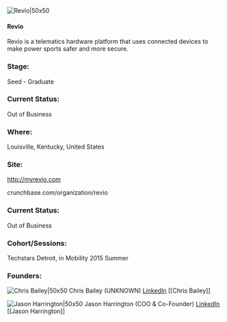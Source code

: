 

![Revio|50x50](https://apimg.techstars.com/connect/images/image_files/55e5ca6fbbe36ff79d000002/original/revio-square.png)

#### Revio
Revio is a telematics hardware platform that uses connected devices to make power sports safer and more secure.

### Stage: 
Seed - Graduate 

### Current Status: 
Out of Business

### Where:
Louisville, Kentucky, United States

### Site:
http://myrevio.com



crunchbase.com/organization/revio

### Current Status: 
Out of Business

### Cohort/Sessions: 
Techstars Detroit, in Mobility 2015 Summer

### Founders: 

![Chris Bailey|50x50](https://apimg.techstars.com/connect/images/image_files/55e47364a93e9f3fb9000010/original/_MG_7853_1_copyweb.jpg) Chris Bailey (UNKNOWN) [LinkedIn](https://linkedin.com/in/christopherleebailey) [[Chris Bailey]]

![Jason Harrington|50x50](https://apimg.techstars.com/connect/images/image_files/55e473a9a93e9f3fb9000011/original/_MG_7845_copyweb.jpg) Jason Harrington (COO & Co-Founder) [LinkedIn](https://linkedin.com/in/jason-harrington-90081234) [[Jason Harrington]]


